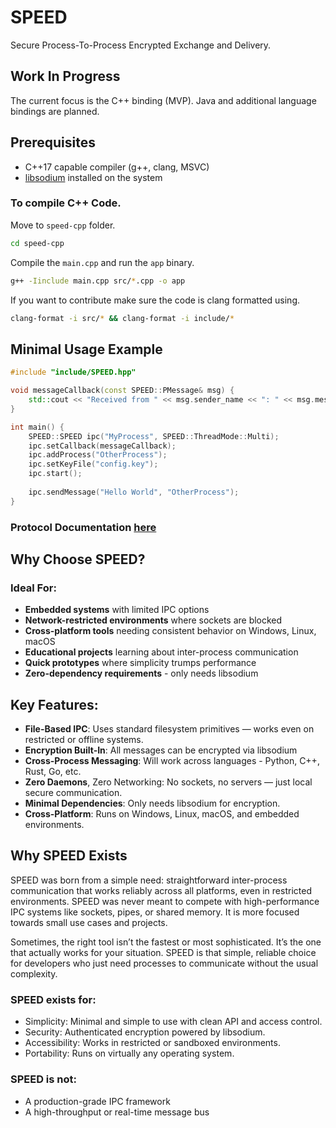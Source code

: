 # SPEED
Secure Process-To-Process Encrypted Exchange and Delivery.


## Work In Progress
The current focus is the C++ binding (MVP). Java and additional language bindings are planned.


## Prerequisites
- C++17 capable compiler (g++, clang, MSVC)
- [libsodium](https://libsodium.gitbook.io/doc/) installed on the system

### To compile C++ Code.
Move to ``speed-cpp`` folder.
```sh
cd speed-cpp
```
Compile the ``main.cpp`` and run the ``app`` binary.
```sh
g++ -Iinclude main.cpp src/*.cpp -o app
```
If you want to contribute make sure the code is clang formatted using.
```sh
clang-format -i src/* && clang-format -i include/*
```

## Minimal Usage Example
```cpp
#include "include/SPEED.hpp"

void messageCallback(const SPEED::PMessage& msg) {
    std::cout << "Received from " << msg.sender_name << ": " << msg.message << std::endl;
}

int main() {
    SPEED::SPEED ipc("MyProcess", SPEED::ThreadMode::Multi);
    ipc.setCallback(messageCallback);
    ipc.addProcess("OtherProcess");
    ipc.setKeyFile("config.key");
    ipc.start();
    
    ipc.sendMessage("Hello World", "OtherProcess");
}
```


### Protocol Documentation [here](docs/SPEED_Protocol_doc.md)

## Why Choose SPEED?
### Ideal For:
- **Embedded systems** with limited IPC options
- **Network-restricted environments** where sockets are blocked
- **Cross-platform tools** needing consistent behavior on Windows, Linux, macOS
- **Educational projects** learning about inter-process communication
- **Quick prototypes** where simplicity trumps performance
- **Zero-dependency requirements** - only needs libsodium

## Key Features:
- **File-Based IPC**: Uses standard filesystem primitives — works even on restricted or offline systems.
- **Encryption Built-In**: All messages can be encrypted via libsodium
- **Cross-Process Messaging**: Will work across languages - Python, C++, Rust, Go, etc.
- **Zero Daemons**, Zero Networking: No sockets, no servers — just local secure communication.
- **Minimal Dependencies**: Only needs libsodium for encryption.
- **Cross-Platform**: Runs on Windows, Linux, macOS, and embedded environments.
## Why SPEED Exists

SPEED was born from a simple need: straightforward inter-process communication that works reliably across all platforms, even in restricted environments.
SPEED was never meant to compete with high-performance IPC systems like sockets, pipes, or shared memory. It is more focused towards small use cases and projects.

Sometimes, the right tool isn’t the fastest or most sophisticated. It’s the one that actually works for your situation. SPEED is that simple, reliable choice for developers who just need processes to communicate without the usual complexity.
### SPEED exists for:
- Simplicity: Minimal and simple to use with clean API and access control.
- Security: Authenticated encryption powered by libsodium.
- Accessibility: Works in restricted or sandboxed environments.
- Portability: Runs on virtually any operating system.
### SPEED is not:
- A production-grade IPC framework
- A high-throughput or real-time message bus

